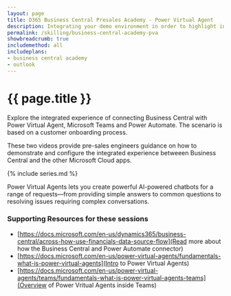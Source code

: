 ```yaml
---
layout: page
title: D365 Business Central Presales Academy - Power Virtual Agent
description: Integrating your demo environment in order to highlight integrated demos between Business Central, Power Virtual Agent, Microsoft Teams and Power Automate. 
permalink: /skilling/business-central-academy-pva
showbreadcrumb: true
includemethod: all
includeplans:
- business central academy
- outlook
---
```


# {{ page.title }}

Explore the integrated experience of connecting Business Central with Power Virtual Agent, Microsoft Teams and Power Automate. The scenario is based on a customer onboarding process.

These two videos provide pre-sales engineers guidance on how to demonstrate and configure the integrated experience betweeen Business Central and the other Microsoft Cloud apps.

{% include series.md %}

Power Virtual Agents lets you create powerful AI-powered chatbots for a range of requests—from providing simple answers to common questions to resolving issues requiring complex conversations.

### Supporting Resources for these sessions

* [https://docs.microsoft.com/en-us/dynamics365/business-central/across-how-use-financials-data-source-flow](Read more about how the Business Central and Power Automate connector)
* [https://docs.microsoft.com/en-us/power-virtual-agents/fundamentals-what-is-power-virtual-agents](Intro to Power Virtual Agents)
* [https://docs.microsoft.com/en-us/power-virtual-agents/teams/fundamentals-what-is-power-virtual-agents-teams](Overview of Power Vritual Agents inside Teams)
